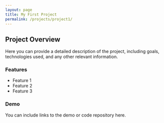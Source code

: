 ```yaml
---
layout: page
title: My First Project
permalink: /projects/project1/
---
```


## Project Overview

Here you can provide a detailed description of the project, including goals, technologies used, and any other relevant information.

### Features
- Feature 1
- Feature 2
- Feature 3

### Demo
You can include links to the demo or code repository here.
